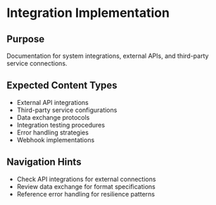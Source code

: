 # Integration Implementation

## Purpose
Documentation for system integrations, external APIs, and third-party service connections.

## Expected Content Types
- External API integrations
- Third-party service configurations
- Data exchange protocols
- Integration testing procedures
- Error handling strategies
- Webhook implementations

## Navigation Hints
- Check API integrations for external connections
- Review data exchange for format specifications
- Reference error handling for resilience patterns